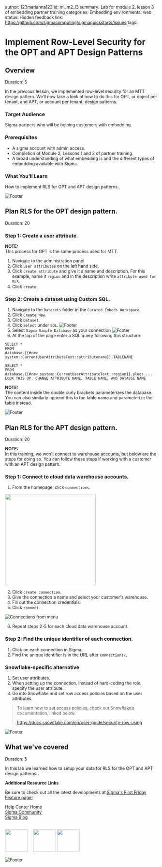 author: 123marianna123
id: ml_m2_l3
summary: Lab for module 2, lesson 3 of embedding partner training
categories: Embedding
environments: web
status: Hidden
feedback link: https://github.com/sigmacomputing/sigmaquickstarts/issues
tags: 

# Implement Row-Level Security for the OPT and APT Design Patterns
<!-- The above name is what appears on the website and is searchable. -->

## Overview 
Duration: 5 
<!--Duration is deprecated and no longer required, however the code still expects to see it so include it for each section. The actual time value does not matter. -->

In the previous lesson, we implemented row-level security for an MTT design pattern. We’ll now take a look at how to do this for OPT, or object per tenant, and APT, or account per tenant, design patterns.


 ### Target Audience
Sigma partners who will be helping customers with embedding.

### Prerequisites
<ul>
  <li>A sigma account with admin access.</li>
  <li>Completion of Module 2, Lessons 1 and 2 of partner training.</li>
  <li>A broad understanding of what embedding is and the different types of embedding available with Sigma.</li>
</ul>

### What You’ll Learn
How to implement RLS for OPT and APT design patterns.

![Footer](assets/sigma_footer.png)
<!-- NOTE: SIGMA LOGO REQUIRED AT END OF EACH ## SECTION -->
<!-- END OF OVERVIEW -->

## **Plan RLS for the OPT design pattern.**
Duration: 20

### Step 1: Create a user attribute.
<aside class="negative">
<strong>NOTE:</strong><br> This process for OPT is the same process used for MTT.
</aside>

1. Navigate to the administration panel.
2. Click `user attributes` on the left hand side. 
3. Click `create attribute` and give it a name and description. For this example, name it `region` and in the description write `attribute used for RLS`.
4. Click `create`.

### Step 2: Create a dataset using Custom SQL.
1. Navigate to the `Datasets` folder in the `Curated_Embeds_Workspace`.
2. Click `Create New`.
3. Click `Dataset`.
4. Click `Select` under `SQL`.
![Footer](assets/m2_l3_step4.png)
5. Select `Sigma Sample Database` as your connection
![Footer](assets/m2_l3_step5.png)
6. At the top of the page enter a SQL query following this structure:

```
SELECT *
FROM
database.{{#raw system::CurrentUserAttributeText::attributename}}.TABLENAME
```

```
SELECT *
FROM
database.{{#raw system::CurrentUserAttributeText::region}}.plugs_... LOOK THIS UP, CHANGE ATTRIBUTE NAME, TABLE NAME, AND DATABSE NAME
```
<aside class="negative">
<strong>NOTE:</strong><br> The content inside the double curly brackets parameterizes the database. You can also similarly append this to the table name and parameterize the table instead.
</aside>

![Footer](assets/sigma_footer.png)
<!-- END OF SECTION-->

## **Plan RLS for the APT design pattern.**
Duration: 20

<aside class="negative">
<strong>NOTE:</strong><br> In this training, we won't connect to warehouse accounts, but below are the steps for doing so. You can follow these steps if working with a customer with an APT design pattern.
</aside>

### Step 1: Connect to cloud data warehouse accounts.
1. From the homepage, click `connections`.

<img src="assets/m2_l3_step1APT.png" width="300"/>

2. Click `create connection`.
3. Give the connection a name and select your customer's warehouse.
4. Fill out the connection credentials.
5. Click `connect`.

![Connections from menu](assets/m2_l3_step5APT.png)

6. Repeat steps 2-5 for each cloud data warehouse account.

### Step 2: Find the unique identifier of each connection.
1. Click on each connection in Sigma.
2. Find the unique identifier is in the URL after `connections/`.

### Snowflake-specific alternative
1. Set user attributes.
2. When setting up the connection, instead of hard-coding the role, specify the user attribute.
3. Go into Snowflake and set row access policies based on the user attributes. 

>  To learn how to set access policies, check out Snowflake’s documentation, linked below.
>
> https://docs.snowflake.com/en/user-guide/security-row-using



![Footer](assets/sigma_footer.png)
<!-- END OF SECTION-->


## What we've covered
Duration: 5

In this lab we learned how to setup your data for RLS for the OPT and APT design patterns.

<!-- THE FOLLOWING ADDITIONAL RESOURCES IS REQUIRED AS IS FOR ALL QUICKSTARTS -->
**Additional Resource Links**

Be sure to check out all the latest developments at [Sigma's First Friday Feature page!](https://quickstarts.sigmacomputing.com/firstfridayfeatures/)

[Help Center Home](https://help.sigmacomputing.com/hc/en-us)<br>
[Sigma Community](https://community.sigmacomputing.com/)<br>
[Sigma Blog](https://www.sigmacomputing.com/blog/)<br>
<br>

[<img src="./assets/twitter.jpeg" width="75"/>](https://twitter.com/sigmacomputing)&emsp;
[<img src="./assets/linkedin.png" width="75"/>](https://www.linkedin.com/company/sigmacomputing)
[<img src="./assets/facebook.png" width="75"/>](https://www.facebook.com/sigmacomputing)

![Footer](assets/sigma_footer.png)
<!-- END OF WHAT WE COVERED -->
<!-- END OF QUICKSTART -->